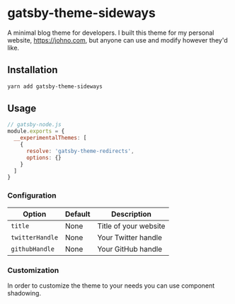 # gatsby-theme-sideways

A minimal blog theme for developers.
I built this theme for my personal website, <https://johno.com>, but anyone can use and modify however they'd like.

## Installation

```sh
yarn add gatsby-theme-sideways
```

## Usage

```js
// gatsby-node.js
module.exports = {
  __experimentalThemes: [
    {
      resolve: 'gatsby-theme-redirects',
      options: {}
    }
  ]
}
```

### Configuration

Option | Default | Description
--- | --- | ----
`title` | None | Title of your website
`twitterHandle` | None | Your Twitter handle
`githubHandle` | None | Your GitHub handle

### Customization

In order to customize the theme to your needs you can use component shadowing.